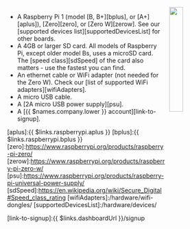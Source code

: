 <img style="float: right;padding-left: 10px;" src="/img/raspberry-pi/raspberry-pi.jpg" width="25%">

* A Raspberry Pi 1 (model [B, B+][bplus], or [A+][aplus]), [Zero][zero], or [Zero W][zerow]. See our [supported devices list][supportedDevicesList] for other boards.
* A 4GB or larger SD card. All models of Raspberry Pi, except older model Bs, uses a microSD card. The [speed class][sdSpeed] of the card also matters - use the fastest you can find.
* An ethernet cable or WiFi adapter (not needed for the Zero W). Check our [list of supported WiFi adapters][wifiAdapters].
* A micro USB cable.
* A [2A micro USB power supply][psu].
* A [{{ $names.company.lower }} account][link-to-signup].

[aplus]:{{ $links.raspberrypi.aplus }}
[bplus]:{{ $links.raspberrypi.bplus }}
[zero]:https://www.raspberrypi.org/products/raspberry-pi-zero/
[zerow]:https://www.raspberrypi.org/products/raspberry-pi-zero-w/
[psu]:https://www.raspberrypi.org/products/raspberry-pi-universal-power-supply/
[sdSpeed]:https://en.wikipedia.org/wiki/Secure_Digital#Speed_class_rating
[wifiAdapters]:/hardware/wifi-dongles/
[supportedDevicesList]:/hardware/devices/

[link-to-signup]:{{ $links.dashboardUrl }}/signup
